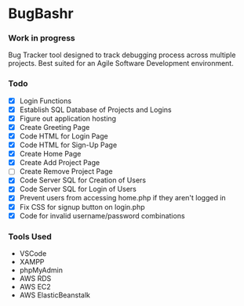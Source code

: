 # BugBashr
### Work in progress
Bug Tracker tool designed to track debugging process across multiple projects. Best suited for an Agile Software Development environment.
### Todo
- [X] Login Functions
- [X] Establish SQL Database of Projects and Logins
- [X] Figure out application hosting
- [X] Create Greeting Page
- [X] Code HTML for Login Page
- [X] Code HTML for Sign-Up Page
- [X] Create Home Page
- [X] Create Add Project Page
- [ ] Create Remove Project Page
- [X] Code Server SQL for Creation of Users 
- [X] Code Server SQL for Login of Users
- [X] Prevent users from accessing home.php if they aren't logged in
- [X] Fix CSS for signup button on login.php
- [X] Code for invalid username/password combinations

### Tools Used
- VSCode
- XAMPP
- phpMyAdmin
- AWS RDS
- AWS EC2
- AWS ElasticBeanstalk
